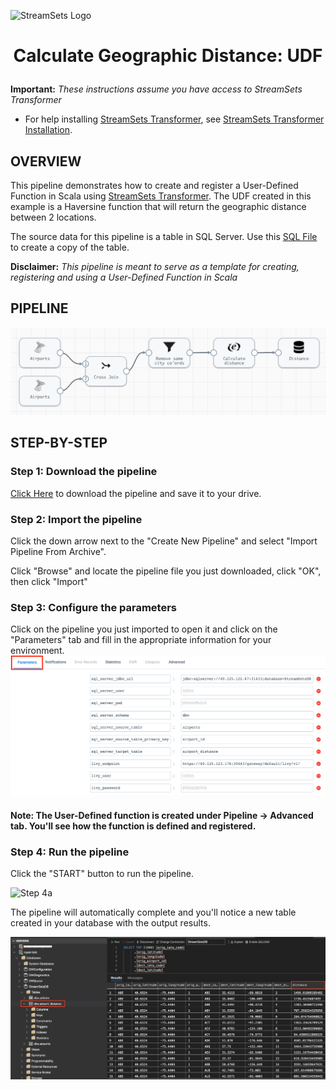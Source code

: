 ![StreamSets Logo](../../../../images/Full%20Color%20Transparent.png)

<h1><p align="center">Calculate Geographic Distance: UDF</p></h1>

**Important:** *These instructions assume you have access to StreamSets Transformer*

- For help installing [StreamSets Transformer](https://streamsets.com/products/dataops-platform/transformer-etl/), see [StreamSets Transformer Installation](https://streamsets.com/documentation/transformer/latest/help/transformer/Installation/Installation-Title.html).

## OVERVIEW

This pipeline demonstrates how to create and register a User-Defined Function in Scala using [StreamSets Transformer](https://streamsets.com/products/dataops-platform/transformer-etl/). The UDF created in this example is a Haversine function that will return the geographic distance between 2 locations.

The source data for this pipeline is a table in SQL Server. Use this [SQL File](./airport.sql?raw=true "Airport Data") to create a copy of the table.

**Disclaimer:** *This pipeline is meant to serve as a template for creating, registering and using a User-Defined Function in Scala*

## PIPELINE

![Pipeline](images/pipeline.png "Calculate Geographic Distance: UDF")


## STEP-BY-STEP

### Step 1: Download the pipeline

[Click Here](./Calculate_distance_between_airports.zip?raw=true) to download the pipeline and save it to your drive.

### Step 2: Import the pipeline

Click the down arrow next to the "Create New Pipeline" and select "Import Pipeline From Archive".


Click "Browse" and locate the pipeline file you just downloaded, click "OK", then click "Import"

### Step 3: Configure the parameters

Click on the pipeline you just imported to open it and click on the "Parameters" tab and fill in the appropriate information for your environment.
![Step 3](images/Transformer_Parameters.png "Configure Pipeline Parameters")

#### Note: The User-Defined function is created under Pipeline -> Advanced tab. You'll see how the function is defined and registered.

### Step 4: Run the pipeline

Click the "START" button to run the pipeline.

![Step 4a](images/Transformer_Pipeline_Monitoring.png "Run the pipeline")

The pipeline will automatically complete and you'll notice a new table created in your database with the output results.

![Step 4b](images/Transformer_distance_table.png "Distances")